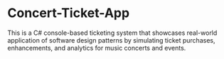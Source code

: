 # Concert-Ticket-App
This is a C# console-based ticketing system that showcases real-world application of software design patterns by simulating ticket purchases, enhancements, and analytics for music concerts and events.
